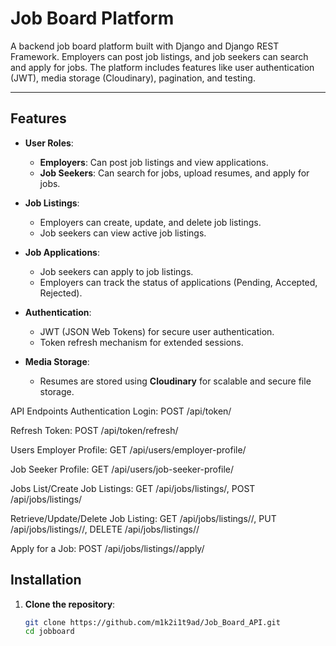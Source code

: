 # Job Board Platform

A backend job board platform built with Django and Django REST Framework. Employers can post job listings, and job seekers can search and apply for jobs. The platform includes features like user authentication (JWT), media storage (Cloudinary), pagination, and testing.

---

## Features

- **User Roles**:
  - **Employers**: Can post job listings and view applications.
  - **Job Seekers**: Can search for jobs, upload resumes, and apply for jobs.

- **Job Listings**:
  - Employers can create, update, and delete job listings.
  - Job seekers can view active job listings.

- **Job Applications**:
  - Job seekers can apply to job listings.
  - Employers can track the status of applications (Pending, Accepted, Rejected).

- **Authentication**:
  - JWT (JSON Web Tokens) for secure user authentication.
  - Token refresh mechanism for extended sessions.

- **Media Storage**:
  - Resumes are stored using **Cloudinary** for scalable and secure file storage.

API Endpoints
Authentication
Login: POST /api/token/

Refresh Token: POST /api/token/refresh/

Users
Employer Profile: GET /api/users/employer-profile/

Job Seeker Profile: GET /api/users/job-seeker-profile/

Jobs
List/Create Job Listings: GET /api/jobs/listings/, POST /api/jobs/listings/

Retrieve/Update/Delete Job Listing: GET /api/jobs/listings/<id>/, PUT /api/jobs/listings/<id>/, DELETE /api/jobs/listings/<id>/

Apply for a Job: POST /api/jobs/listings/<id>/apply/
## Installation

1. **Clone the repository**:
   ```bash
   git clone https://github.com/m1k2i1t9ad/Job_Board_API.git
   cd jobboard
